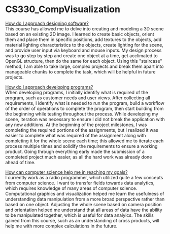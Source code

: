 # CS330_CompVisualization
<ins>How do I approach designing software?</ins>  
This course has allowed me to delve into creating and modeling a 3D scene based on an existing 2D image.  I learned to create basic objects, orient them and place them in specific positions, add textures to the objects, add material lighting characteristics to the objects, create lighting for the scene, and provide user input via keyboard and mouse inputs.  My design process was to go step by step and create one object at a time, get acclimated to OpenGL structure, then do the same for each object.  Using this "staircase" method, I am able to take large, complex projects and break them apart into manageable chunks to complete the task, which will be helpful in future projects.  

<ins>How do I approach developing programs?</ins>  
When developing programs, I initially identify what is required of the program, such as customer needs and user views.  After collecting all requirements, I identify what is needed to run the program, build a workflow of the order of operations to complete the program, then start building from the beginning while testing throughout the process.  While developing my scene, iteration was necessary to ensure I did not break the application with any new additions.  At the beginning of the project milestones, I was completing the required portions of the assignments, but I realized it was easier to complete what was required of the assignment along with completing it for the whole scene each time;  this allowed me to iterate each process multiple times and solidify the requirements to ensure a working product.  Going through everything early made the submission of a completed project much easier, as all the hard work was already done ahead of time.  

<ins>How can computer science help me in reaching my goals?</ins>  
I currently work as a radio programmer, which utilized quite a few concepts from computer science. I want to transfer fields towards data analytics, which requires knowledge of many areas of computer science.  Computational graphics and visualization helped me learn the usefulness of understanding data manipulation from a more broad perspective rather than based on one object.  Adjusting the whole scene based on camera position and orientation helped me understand that all areas of data have the ability to be manipulated together, which is useful for data analyics.  The skills gained from this course, such as an understanding of cross products, will help me with more complex calculations in the future.
